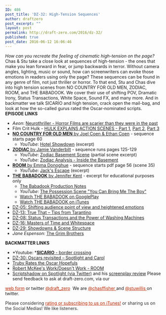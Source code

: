 ```yaml
---
ID: 486
post_title: 'DZ-32: High-Tension Sequences'
author: draftzero
post_excerpt: ""
layout: post
permalink: http://draft-zero.com/2016/dz-32/
published: true
post_date: 2016-06-12 16:06:46
---
```

*How can you recreate the feeling of cinematic high-tension on the page?* Chas & Stu take a close look at sequences of high-tension - the ones that make you lean forward in fear, or jump backwards in terror. Without camera angles, lighting, music or sound, how can screenwriters can evoke those emotions in readers using only the page? These sequences can be found in any genre of film, not just thriller or horror. To that end, Stu and Chas dive into high tension scenes from NO COUNTRY FOR OLD MEN, ZODIAC, ROOM, and THE BABADOOK. We cover their use of shifting POV, Dramatic Irony, Status Transactions, White Space, Sound FX, and many more. And in backmatter we talk SICARIO and high tension, crack open the mail-bag, and look at how the so-called gurus rated the Oscar-nominated scripts. **EPISODE LINKS** 
*   *Aeon*: <a href="https://aeon.co/essays/horror-films-are-far-scarier-than-in-the-past-here-s-how" target="_blank">Neurothriller - Horror Films are scarier than they were in the past</a>
*   Film Crit Hulk - <a href="https://filmcrithulk.wordpress.com/2011/09/13/hulk-explain-action-scenes-with-special-guest-tom-townend-day-1-of-3/?relatedposts_hit=1&relatedposts_origin=1272&relatedposts_position=0" target="_blank">HULK EXPLAINS ACTION SCENES - Part 1</a>, <a href="https://filmcrithulk.wordpress.com/2011/09/14/hulk-explains-action-scenes-action-strikes-back-with-special-guest-tom-townend-day-2-of-3/" target="_blank">Part 2</a>, [Part 3][1]
*   <a href="http://www.pages.drexel.edu/~ina22/splaylib/Screenplay-No_Country_for_Old_Men.pdf" target="_blank"><strong>NO COUNTRY FOR OLD MEN</strong> by Joel Coen & Ethan Coen</a> - sequence starts page 60 
    *   *YouTube*: <a href="https://www.youtube.com/watch?v=L4RnHsV3wIo" target="_blank">Hotel Showdown</a> (excerpt)
*   <a href="http://www.horrorlair.com/movies/scripts/Zodiac.pdf" target="_blank"><strong>ZODIAC</strong> by Jamie Vanderbilt</a> - sequence runs pages 125-129 
    *   *YouTube*: <a href="https://www.youtube.com/watch?v=L4RnHsV3wIo" target="_blank">Zodiac Basement Scene</a> (partial scene excerpt)
    *   *YouTube*: <a href="https://www.youtube.com/watch?v=Af78yVw_O9c" target="_blank">Zodiac Analysis - Inside the Basement</a>
*   <a href="http://a24awards.com/film/room/room_script.pdf" target="_blank"><strong>ROOM</strong> by Emma Donoghue</a> - sequence starts pdf page 56 (scene 35) 
    *   *YouTube:* <a href="https://www.youtube.com/watch?v=HMTwWsncshw" target="_blank">Jack's Escape</a> (excerpt)
*   <a href="http://traffic.libsyn.com/draftzero/TheBabadook_Excerpt.pdf" target="_blank"><strong>THE BABADOOK</strong> by Jennifer Kent</a> - excerpt for educational purposes only 
    *   <a href="http://www.smokinggun.com.au/wp-content/uploads/2014/02/the-babadook-production-notes.pdf" target="_blank">The Babadook Production Notes</a>
    *   *YouTube*: <a href="https://www.youtube.com/watch?v=MfRQDVQaQ-w" target="_blank">The Possession Scene "You Can Bring Me The Boy"</a>
    *   <a href="https://play.google.com/store/movies/details/The_Babadook?id=xTKIHCjK2jc" target="_blank">Watch THE BABADOOK on GooglePlay</a>
    *   <a href="https://itunes.apple.com/au/movie/the-babadook/id916431874" target="_blank">Watch THE BABADOOK on iTunes</a>
*   <a href="http://draft-zero.com/2014/dz-05/" target="_blank">DZ-05: Shifting audience point of view and heightened emotions</a>
*   <a href="http://draft-zero.com/2014/dz-13/" target="_blank">DZ-13: True That – Tips from Tarantino</a>
*   <a href="http://draft-zero.com/2014/dz-08/" target="_blank">DZ-08: Status Transactions and the Power of Washing Machines</a>
*   <a href="http://draft-zero.com/2014/dz-16/" target="_blank">DZ-16: Masters of Time and Whitespace</a>
*   <a href="http://draft-zero.com/2016/dz-29/" target="_blank">DZ-29: Showdowns & Scene Structure</a>
*   *Jane Espenson:* <a href="http://www.janeespenson.com/archives/00000596.php" target="_blank">The Grim Brothers</a>

**BACKMATTER LINKS** 
*   *Youtube: *<a href="https://www.youtube.com/watch?v=0CQfQNJ-65U" target="_blank"><strong>SICARIO</strong> - border crossing</a>
*   <a href="http://draft-zero.com/2016/dz-30/" target="_blank">DZ-30: Oscars revisited – Spotlight and Carol</a>
*   <a href="http://truby.com/truby-rates-the-oscar-hopefuls/" target="_blank">Truby Rates the Oscar Hopefuls</a>
*   <a href="http://mckeestory.com/room-2015/" target="_blank">Robert McKee's Work/Doesn't Work - ROOM</a>
*   <a href="https://twitter.com/courier12/status/703251235139248128" target="_blank">Scriptshadow on Spotlight (via Twitter)</a> and his <a href="http://scriptshadow.net/screenplay-review-spotlight/" target="_blank">screenplay review</a> Please send feedback to ask at draft-zero.com, via our 

<a style="font-weight: inherit; font-style: inherit; color: #ba2500;" href="http://draft-zero.com/feedback/" target="_blank">web form</a> or twitter <a style="font-weight: inherit; font-style: inherit; color: #ba2500;" href="https://twitter.com/draft_zero" target="_blank">@draft_zero</a>  We are <a style="font-weight: inherit; font-style: inherit; color: #ba2500;" href="http://www.twitter.com/chasffisher" target="_blank">@chasffisher </a>and <a style="font-weight: inherit; font-style: inherit; color: #ba2500;" href="http://www.twitter.com/stuwillis" target="_blank">@stuwillis </a>on twitter. <p style="color: #2d2d2d;">
  Please considering <a style="font-weight: inherit; font-style: inherit; color: #ba2500;" href="https://itunes.apple.com/au/podcast/draft-zero-screenwriting-podcast/id847126598?mt=2&ls=1">rating or subscribing to us on iTunes!</a> or sharing us on the Social Medias! We like listeners.
</p>

 [1]: https://filmcrithulk.wordpress.com/2011/09/15/hulk-explain-action-scenes-return-of-the-action-now-with-more-ewoks-with-special-guest-tom-townend-day-3-of-3/